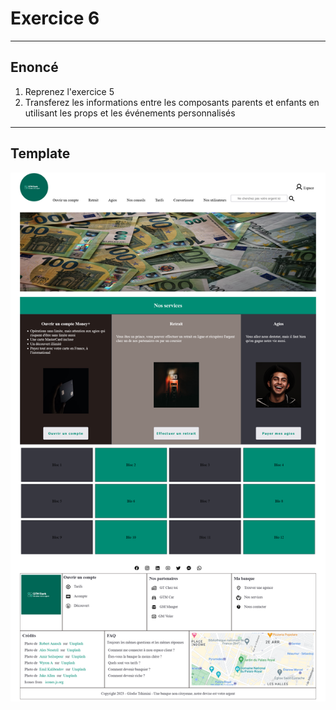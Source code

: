 # Exercice 6

---

## Enoncé

1. Reprenez l'exercice 5
2. Transferez les informations entre les composants parents et enfants en utilisant les props et les événements personnalisés

---

## Template

![gtm-bank](./img/gtm-bank.png)